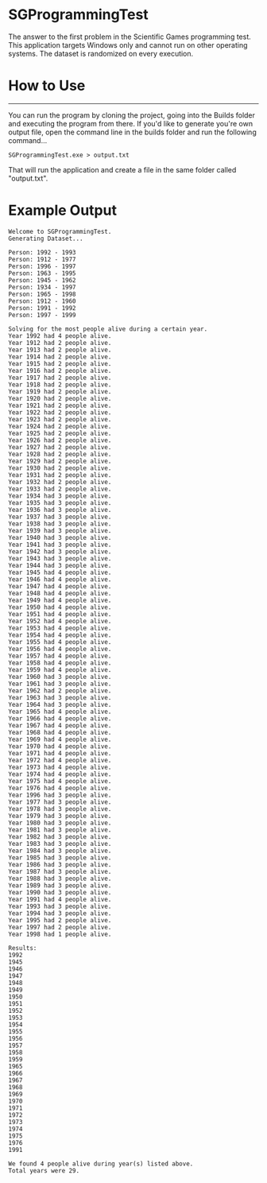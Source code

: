 # SGProgrammingTest
The answer to the first problem in the Scientific Games programming test.  This application targets Windows only and cannot run on other operating systems. 
The dataset is randomized on every execution.

# How to Use
---
You can run the program by cloning the project, going into the Builds folder and executing the program from there.
If you'd like to generate you're own output file, open the command line in the builds folder and run the following command...
```
SGProgrammingTest.exe > output.txt
```
That will run the application and create a file in the same folder called "output.txt".

# Example Output
```
Welcome to SGProgrammingTest.
Generating Dataset...

Person: 1992 - 1993
Person: 1912 - 1977
Person: 1996 - 1997
Person: 1963 - 1995
Person: 1945 - 1962
Person: 1934 - 1997
Person: 1965 - 1998
Person: 1912 - 1960
Person: 1991 - 1992
Person: 1997 - 1999

Solving for the most people alive during a certain year.
Year 1992 had 4 people alive.
Year 1912 had 2 people alive.
Year 1913 had 2 people alive.
Year 1914 had 2 people alive.
Year 1915 had 2 people alive.
Year 1916 had 2 people alive.
Year 1917 had 2 people alive.
Year 1918 had 2 people alive.
Year 1919 had 2 people alive.
Year 1920 had 2 people alive.
Year 1921 had 2 people alive.
Year 1922 had 2 people alive.
Year 1923 had 2 people alive.
Year 1924 had 2 people alive.
Year 1925 had 2 people alive.
Year 1926 had 2 people alive.
Year 1927 had 2 people alive.
Year 1928 had 2 people alive.
Year 1929 had 2 people alive.
Year 1930 had 2 people alive.
Year 1931 had 2 people alive.
Year 1932 had 2 people alive.
Year 1933 had 2 people alive.
Year 1934 had 3 people alive.
Year 1935 had 3 people alive.
Year 1936 had 3 people alive.
Year 1937 had 3 people alive.
Year 1938 had 3 people alive.
Year 1939 had 3 people alive.
Year 1940 had 3 people alive.
Year 1941 had 3 people alive.
Year 1942 had 3 people alive.
Year 1943 had 3 people alive.
Year 1944 had 3 people alive.
Year 1945 had 4 people alive.
Year 1946 had 4 people alive.
Year 1947 had 4 people alive.
Year 1948 had 4 people alive.
Year 1949 had 4 people alive.
Year 1950 had 4 people alive.
Year 1951 had 4 people alive.
Year 1952 had 4 people alive.
Year 1953 had 4 people alive.
Year 1954 had 4 people alive.
Year 1955 had 4 people alive.
Year 1956 had 4 people alive.
Year 1957 had 4 people alive.
Year 1958 had 4 people alive.
Year 1959 had 4 people alive.
Year 1960 had 3 people alive.
Year 1961 had 3 people alive.
Year 1962 had 2 people alive.
Year 1963 had 3 people alive.
Year 1964 had 3 people alive.
Year 1965 had 4 people alive.
Year 1966 had 4 people alive.
Year 1967 had 4 people alive.
Year 1968 had 4 people alive.
Year 1969 had 4 people alive.
Year 1970 had 4 people alive.
Year 1971 had 4 people alive.
Year 1972 had 4 people alive.
Year 1973 had 4 people alive.
Year 1974 had 4 people alive.
Year 1975 had 4 people alive.
Year 1976 had 4 people alive.
Year 1996 had 3 people alive.
Year 1977 had 3 people alive.
Year 1978 had 3 people alive.
Year 1979 had 3 people alive.
Year 1980 had 3 people alive.
Year 1981 had 3 people alive.
Year 1982 had 3 people alive.
Year 1983 had 3 people alive.
Year 1984 had 3 people alive.
Year 1985 had 3 people alive.
Year 1986 had 3 people alive.
Year 1987 had 3 people alive.
Year 1988 had 3 people alive.
Year 1989 had 3 people alive.
Year 1990 had 3 people alive.
Year 1991 had 4 people alive.
Year 1993 had 3 people alive.
Year 1994 had 3 people alive.
Year 1995 had 2 people alive.
Year 1997 had 2 people alive.
Year 1998 had 1 people alive.

Results:
1992
1945
1946
1947
1948
1949
1950
1951
1952
1953
1954
1955
1956
1957
1958
1959
1965
1966
1967
1968
1969
1970
1971
1972
1973
1974
1975
1976
1991

We found 4 people alive during year(s) listed above.
Total years were 29.
```
